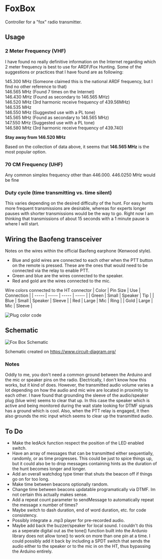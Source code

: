 # FoxBox
Controller for a "fox" radio transmitter.

## Usage
### 2 Meter Frequency (VHF)
I have found no really definitive information on the Internet regarding which 2 meter frequency is best to use for ARDF/Fox Hunting. Some of the suggestions or practices that I have found are as following:

145.300 MHz (Someone claimed this is the national ARDF frequency, but I find no other reference to that)  
146.565 MHz (Found 7 times on the Internet)  
146.430 MHz (Found as secondary to 146.565 MHz)  
146.520 MHz (3rd harmonic receive frequency of 439.56MHz)  
146.535 MHz   
146.550 MHz (Suggested use with a PL tone)  
145.565 MHz (Found as secondary to 146.565 MHz)  
147.550 MHz (Suggested use with a PL tone)  
146.580 MHz (3rd harmonic receive frequency of 439.740)

**Stay away from 146.520 MHz**

Based on the collection of data above, it seems that **146.565 MHz** is the most popular option.

### 70 CM Frequency (UHF)
Any common simplex frequency other than 446.000.
446.0250 MHz would be fine

### Duty cycle (time transmitting vs. time silent)
This varies depending on the desired difficulty of the hunt.
For easy hunts more frequent transmissions are desirable, whereas for experts longer pauses with shorter transmissions
    would be the way to go.
Right now I am thinking that transmissions of about 15 seconds with a 1 minute pause is where I will start.

## Wiring the Baofeng transceiver
Notes on the wires within the official Baofeng earphone (Kenwood style).
* Blue and gold wires are connected to each other when the PTT button on the remote is pressed. These are the ones that would need to be connected via the relay to enable PTT.
* Green and blue are the wires connected to the speaker.
* Red and gold are the wires connected to the mic.

Wire colors connected to the HT connector
| Color  | Pin Size | Use         | Connection |
| -----  | -----    | -----       | -----      |
| Green  | Small    | Speaker     | Tip       |
| Blue   | Small    | Speaker     | Sleeve    |
| Red    | Large    | Mic         | Ring      |
| Gold   | Large    | Mic         | Sleeve    |

![Plug color code](https://github.com/user-attachments/assets/37c4ba3d-8209-4482-b44f-281adfa72733)




## Schematic

![Fox Box Schematic](https://github.com/user-attachments/assets/09bdead5-9cca-448e-bb17-bf2da77564a9)

Schematic created on https://www.circuit-diagram.org/

### Notes
Oddly to me, you don't need a common ground between the Arduino and the mic or speaker pins on the radio.
Electrically, I don't know how this works, but it kind of does. However, the transmitted audio volume varies a lot
depending on how the audio and mic wire are located in proximity to each other. I have found that grounding
the sleeve of the audio/speaker plug (blue wire) seems to clear that up. In this case the speaker which is 
active and being monitored during the wait state looking for DTMF signals has a ground which is cool. Also, when 
the PTT relay is engaged, it then also grounds the mic input which seems to clear up the transmitted audio.


## To Do
* Make the ledAck function respect the position of the LED enabled switch.
* Have an array of messages that can be transmitted either sequentially, randomly, or as time progresses.
    This could be just to spice things up, but it could also be to drop messages containing hints as 
    the duration of the hunt becomes longer and longer.
* Add an overall watchdog type timer that shuts the beacon off if things go on for too long.
* Make time between beacons optionally random.
* Change time between beacons updatable programatically via DTMF. Im not certain this actually makes sense.
* Add a repeat count parameter to sendMessage to automatically repeat the message x number of times?
* Maybe switch to dash duration, end of word duration, etc. for code consistency.
* Possibly integrate a .mp3 player for pre-recorded audio.
* Maybe add back the buzzer/speaker for local sound. I couldn't do this as a seperate digital out as the 
    tone() function built into the Ardunio library does not allow tone() to work on more than one pin
    at a time. I could possibly add it back by including a SPDT switch that sends the audio either to the
    speaker or to the mic in on the HT, thus bypassing the Arduino entirely.